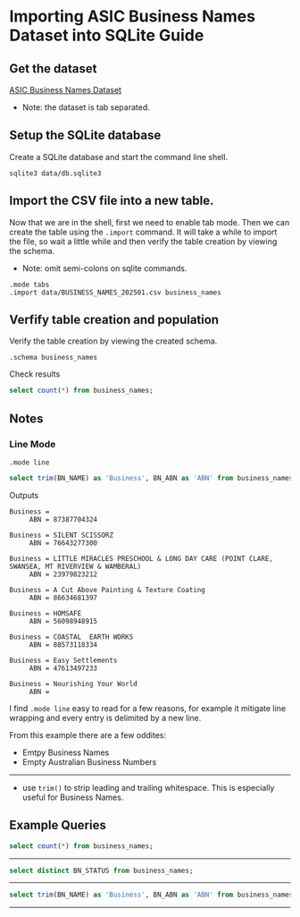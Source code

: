 # Importing ASIC Business Names Dataset into SQLite Guide

## Get the dataset

[ASIC Business Names Dataset](https://www.data.gov.au/dataset/ds-dga-bc515135-4bb6-4d50-957a-3713709a76d3/)

* Note: the dataset is tab separated.

## Setup the SQLite database

Create a SQLite database and start the command line shell.

`sqlite3 data/db.sqlite3`
  
## Import the CSV file into a new table.

Now that we are in the shell, first we need to enable tab mode. Then we can create the table using the `.import` command. It will take a while to import the file, so wait a little while and then verify the table creation by viewing the schema.

* Note: omit semi-colons on sqlite commands.

```
.mode tabs
.import data/BUSINESS_NAMES_202501.csv business_names
```

## Verfify table creation and population

Verify the table creation by viewing the created schema.

`.schema business_names`

Check results

```sql
select count(*) from business_names;
```

## Notes

### Line Mode

`.mode line`

```sql
select trim(BN_NAME) as 'Business', BN_ABN as 'ABN' from business_names limit 10;
```

Outputs

```
Business =
     ABN = 87387704324

Business = SILENT SCISSORZ
     ABN = 76643277300

Business = LITTLE MIRACLES PRESCHOOL & LONG DAY CARE (POINT CLARE, SWANSEA, MT RIVERVIEW & WAMBERAL)
     ABN = 23979823212

Business = A Cut Above Painting & Texture Coating
     ABN = 86634681397

Business = HOMSAFE
     ABN = 56098948915

Business = COASTAL  EARTH WORKS
     ABN = 88573118334

Business = Easy Settlements
     ABN = 47613497233

Business = Nourishing Your World
     ABN =
```

I find `.mode line` easy to read for a few reasons, for example it mitigate line wrapping and every entry is delimited by a new line.

From this example there are a few oddites:

* Emtpy Business Names
* Empty Australian Business Numbers

---

* use `trim()` to strip leading and trailing whitespace. This is especially useful for Business Names.


## Example Queries

```sql
select count(*) from business_names;
```

---

```sql
select distinct BN_STATUS from business_names;
```

---

```sql
select trim(BN_NAME) as 'Business', BN_ABN as 'ABN' from business_names limit 10;
```

---
